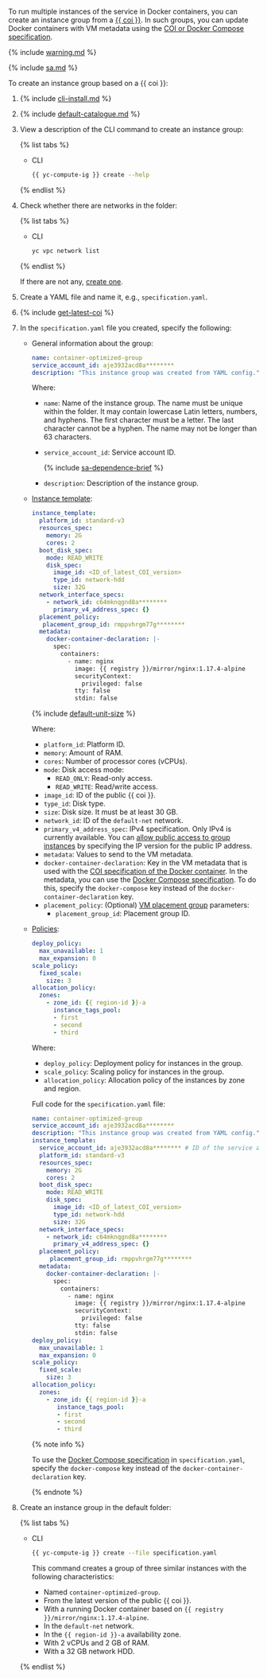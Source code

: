 To run multiple instances of the service in Docker containers, you can create an instance group from a [{{ coi }}](../../cos/concepts/index.md). In such groups, you can update Docker containers with VM metadata using the [COI or Docker Compose specification](../../cos/concepts/coi-specifications.md).

{% include [warning.md](warning.md) %}

{% include [sa.md](sa.md) %}

To create an instance group based on a {{ coi }}:

1. {% include [cli-install.md](../cli-install.md) %}

1. {% include [default-catalogue.md](../default-catalogue.md) %}

1. View a description of the CLI command to create an instance group:

   {% list tabs %}

   - CLI

     ```bash
     {{ yc-compute-ig }} create --help
     ```

   {% endlist %}

1. Check whether there are networks in the folder:

   {% list tabs %}

   - CLI

     ```bash
     yc vpc network list
     ```

   {% endlist %}

   If there are not any, [create one](../../vpc/operations/network-create.md).

1. Create a YAML file and name it, e.g., `specification.yaml`.

1. {% include [get-latest-coi](../container-registry/get-latest-coi.md) %}

1. In the `specification.yaml` file you created, specify the following:

   * General information about the group:

     ```yaml
     name: container-optimized-group
     service_account_id: aje3932acd8a********
     description: "This instance group was created from YAML config."
     ```

     Where:

     * `name`: Name of the instance group. The name must be unique within the folder. It may contain lowercase Latin letters, numbers, and hyphens. The first character must be a letter. The last character cannot be a hyphen. The name may not be longer than 63 characters.
     * `service_account_id`: Service account ID.

       {% include [sa-dependence-brief](../../_includes/instance-groups/sa-dependence-brief.md) %}

     * `description`: Description of the instance group.

   * [Instance template](../../compute/concepts/instance-groups/instance-template.md):

     ```yaml
     instance_template:
       platform_id: standard-v3
       resources_spec:
         memory: 2G
         cores: 2
       boot_disk_spec:
         mode: READ_WRITE
         disk_spec:
           image_id: <ID_of_latest_COI_version>
           type_id: network-hdd
           size: 32G
       network_interface_specs:
         - network_id: c64mknqgnd8a********
           primary_v4_address_spec: {}
       placement_policy:
        placement_group_id: rmppvhrgm77g********
       metadata:
         docker-container-declaration: |-
           spec:
             containers:
               - name: nginx
                 image: {{ registry }}/mirror/nginx:1.17.4-alpine
                 securityContext:
                   privileged: false
                 tty: false
                 stdin: false
     ```

     {% include [default-unit-size](default-unit-size.md) %}

     Where:

     * `platform_id`: Platform ID.
     * `memory`: Amount of RAM.
     * `cores`: Number of processor cores (vCPUs).
     * `mode`: Disk access mode:
        * `READ_ONLY`: Read-only access.
        * `READ_WRITE`: Read/write access.
     * `image_id`: ID of the public {{ coi }}.
     * `type_id`: Disk type.
     * `size`: Disk size. It must be at least 30 GB.
     * `network_id`: ID of the `default-net` network.
     * `primary_v4_address_spec`: IPv4 specification. Only IPv4 is currently available. You can [allow public access to group instances](../../compute/concepts/instance-groups/instance-template.md#instance-template) by specifying the IP version for the public IP address.
     * `metadata`: Values to send to the VM metadata.
     * `docker-container-declaration`: Key in the VM metadata that is used with the [COI specification of the Docker container](../../cos/concepts/coi-specifications.md). In the metadata, you can use the [Docker Compose specification](../../cos/concepts/coi-specifications.md#compose-spec). To do this, specify the `docker-compose` key instead of the `docker-container-declaration` key.
      * `placement_policy`: (Optional) [VM placement group](../../compute/concepts/placement-groups.md) parameters:
         * `placement_group_id`: Placement group ID.
   * [Policies](../../compute/concepts/instance-groups/policies/index.md):

     ```yaml
     deploy_policy:
       max_unavailable: 1
       max_expansion: 0
     scale_policy:
       fixed_scale:
         size: 3
     allocation_policy:
       zones:
         - zone_id: {{ region-id }}-a
           instance_tags_pool:
           - first
           - second
           - third
     ```

     Where:

     * `deploy_policy`: Deployment policy for instances in the group.
     * `scale_policy`: Scaling policy for instances in the group.
     * `allocation_policy`: Allocation policy of the instances by zone and region.

     Full code for the `specification.yaml` file:

     ```yaml
     name: container-optimized-group
     service_account_id: aje3932acd8a********
     description: "This instance group was created from YAML config."
     instance_template:
       service_account_id: aje3932acd8a******** # ID of the service account to access private Docker images.
       platform_id: standard-v3
       resources_spec:
         memory: 2G
         cores: 2
       boot_disk_spec:
         mode: READ_WRITE
         disk_spec:
           image_id: <ID_of_latest_COI_version>
           type_id: network-hdd
           size: 32G
       network_interface_specs:
         - network_id: c64mknqgnd8a********
           primary_v4_address_spec: {}
       placement_policy:
          placement_group_id: rmppvhrgm77g********
       metadata:
         docker-container-declaration: |-
           spec:
             containers:
               - name: nginx
                 image: {{ registry }}/mirror/nginx:1.17.4-alpine
                 securityContext:
                   privileged: false
                 tty: false
                 stdin: false
     deploy_policy:
       max_unavailable: 1
       max_expansion: 0
     scale_policy:
       fixed_scale:
         size: 3
     allocation_policy:
       zones:
         - zone_id: {{ region-id }}-a
            instance_tags_pool:
            - first
            - second
            - third
     ```

     {% note info %}

     To use the [Docker Compose specification](../../cos/concepts/coi-specifications.md#compose-spec) in `specification.yaml`, specify the `docker-compose` key instead of the `docker-container-declaration` key.

     {% endnote %}

1. Create an instance group in the default folder:

   {% list tabs %}

   - CLI

     ```bash
     {{ yc-compute-ig }} create --file specification.yaml
     ```

     This command creates a group of three similar instances with the following characteristics:
     * Named `container-optimized-group`.
     * From the latest version of the public {{ coi }}.
     * With a running Docker container based on `{{ registry }}/mirror/nginx:1.17.4-alpine`.
     * In the `default-net` network.
     * In the `{{ region-id }}-a` availability zone.
     * With 2 vCPUs and 2 GB of RAM.
     * With a 32 GB network HDD.

   {% endlist %}
